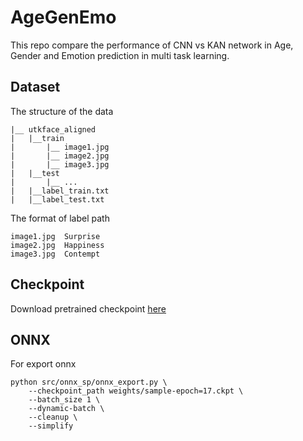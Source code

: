 # AgeGenEmo
This repo compare the performance of CNN vs KAN network in Age, Gender and Emotion prediction in multi task learning.

## Dataset
The structure of the data
```
|__ utkface_aligned
|   |__train
|       |__ image1.jpg
|       |__ image2.jpg
|       |__ image3.jpg
|   |__test
|       |__ ...
|   |__label_train.txt
|   |__label_test.txt
```

The format of label path
```
image1.jpg	Surprise
image2.jpg	Happiness
image3.jpg	Contempt
```

## Checkpoint 
Download pretrained checkpoint [here]()

## ONNX 
For export onnx
```
python src/onnx_sp/onnx_export.py \
    --checkpoint_path weights/sample-epoch=17.ckpt \
    --batch_size 1 \
    --dynamic-batch \
    --cleanup \
    --simplify
```